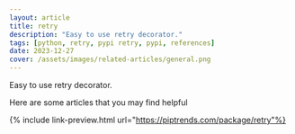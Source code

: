 ```yaml
---
layout: article
title: retry
description: "Easy to use retry decorator."
tags: [python, retry, pypi retry, pypi, references]
date: 2023-12-27
cover: /assets/images/related-articles/general.png
---
```


Easy to use retry decorator.

Here are some articles that you may find helpful

{% include link-preview.html url="https://piptrends.com/package/retry"%}
